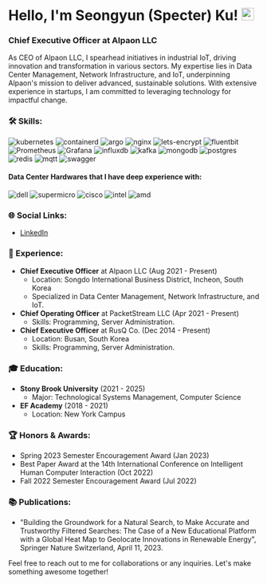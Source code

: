 # Hello, I'm Seongyun (Specter) Ku! <img src="https://raw.githubusercontent.com/Tarikul-Islam-Anik/Animated-Fluent-Emojis/master/Emojis/Hand%20gestures/Waving%20Hand.png" alt="Waving Hand" width="25" height="25" />

### Chief Executive Officer at Alpaon LLC

As CEO of Alpaon LLC, I spearhead initiatives in industrial IoT, driving innovation and transformation in various sectors. My expertise lies in Data Center Management, Network Infrastructure, and IoT, underpinning Alpaon's mission to deliver advanced, sustainable solutions. With extensive experience in startups, I am committed to leveraging technology for impactful change.

### 🛠 Skills:
![kubernetes](https://img.shields.io/badge/-Kubernetes-326CE5?logo=kubernetes&logoColor=white&style=flat-square)
![containerd](https://img.shields.io/badge/-containerd-575757?logo=containerd&logoColor=white&style=flat-square)
![argo](https://img.shields.io/badge/-Argo-EF7B4D?logo=argo&logoColor=white&style=flat-square)
![nginx](https://img.shields.io/badge/-NGINX-009639?logo=nginx&logoColor=white&style=flat-square)
![lets-encrypt](https://img.shields.io/badge/-Let's%20Encrypt-003A70?logo=letsencrypt&logoColor=white&style=flat-square)
![fluentbit](https://img.shields.io/badge/-Fluent%20Bit-49BDA5?logo=fluentbit&logoColor=white&style=flat-square)
![Prometheus](https://img.shields.io/badge/-Prometheus-E6522C?logo=prometheus&logoColor=white&style=flat-square)
![Grafana](https://img.shields.io/badge/-Grafana-F46800?logo=grafana&logoColor=white&style=flat-square)
![influxdb](https://img.shields.io/badge/-InfluxDB-22ADF6?logo=influxdb&logoColor=white&style=flat-square)
![kafka](https://img.shields.io/badge/-Apache%20Kafka-231F20?logo=apachekafka&logoColor=white&style=flat-square)
![mongodb](https://img.shields.io/badge/-MongoDB-47A248?logo=mongodb&logoColor=white&style=flat-square)
![postgres](https://img.shields.io/badge/-PostgreSQL-4169E1?logo=postgresql&logoColor=white&style=flat-square)
![redis](https://img.shields.io/badge/-Redis-DC382D?logo=redis&logoColor=white&style=flat-square)
![mqtt](https://img.shields.io/badge/-MQTT-660066?logo=mqtt&logoColor=white&style=flat-square)
![swagger](https://img.shields.io/badge/-Swagger-85EA2D?logo=swagger&logoColor=white&style=flat-square)

#### Data Center Hardwares that I have deep experience with:
![dell](https://img.shields.io/badge/-Dell-007DB8?logo=dell&logoColor=white&style=flat-square)
![supermicro](https://img.shields.io/badge/-Supermicro-151F6D?logo=supermicro&logoColor=white&style=flat-square)
![cisco](https://img.shields.io/badge/-Cisco-1BA0D7?logo=cisco&logoColor=white&style=flat-square)
![intel](https://img.shields.io/badge/-Intel-0071C5?logo=intel&logoColor=white&style=flat-square)
![amd](https://img.shields.io/badge/-Amd-ED1C24?logo=amd&logoColor=white&style=flat-square)



### 🌐 Social Links:
- [LinkedIn](https://www.linkedin.com/in/seongyun-ku-5bbaab140)

### 💼 Experience:
- **Chief Executive Officer** at Alpaon LLC (Aug 2021 - Present)
  - Location: Songdo International Business District, Incheon, South Korea
  - Specialized in Data Center Management, Network Infrastructure, and IoT.
- **Chief Operating Officer** at PacketStream LLC (Apr 2021 - Present)
  - Skills: Programming, Server Administration.
- **Chief Executive Officer** at RusQ Co. (Dec 2014 - Present)
  - Location: Busan, South Korea
  - Skills: Programming, Server Administration.

### 🎓 Education:
- **Stony Brook University** (2021 - 2025)
  - Major: Technological Systems Management, Computer Science
- **EF Academy** (2018 - 2021)
  - Location: New York Campus

### 🏆 Honors & Awards:
- Spring 2023 Semester Encouragement Award (Jan 2023)
- Best Paper Award at the 14th International Conference on Intelligent Human Computer Interaction (Oct 2022)
- Fall 2022 Semester Encouragement Award (Jul 2022)

### 📚 Publications:
- "Building the Groundwork for a Natural Search, to Make Accurate and Trustworthy Filtered Searches: The Case of a New Educational Platform with a Global Heat Map to Geolocate Innovations in Renewable Energy", Springer Nature Switzerland, April 11, 2023.

Feel free to reach out to me for collaborations or any inquiries. Let's make something awesome together!
